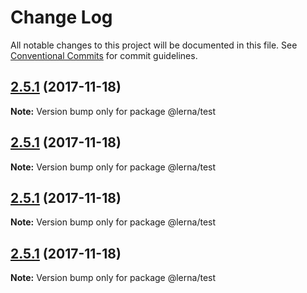 # Change Log

All notable changes to this project will be documented in this file.
See [Conventional Commits](https://conventionalcommits.org) for commit guidelines.

<a name="2.5.1"></a>
## [2.5.1](https://github.com/lerna/lerna/compare/1.0.0...2.5.1) (2017-11-18)




**Note:** Version bump only for package @lerna/test

<a name="2.5.1"></a>
## [2.5.1](https://github.com/lerna/lerna/compare/1.0.0...2.5.1) (2017-11-18)




**Note:** Version bump only for package @lerna/test

<a name="2.5.1"></a>
## [2.5.1](https://github.com/lerna/lerna/compare/1.0.0...2.5.1) (2017-11-18)




**Note:** Version bump only for package @lerna/test

<a name="2.5.1"></a>
## [2.5.1](https://github.com/lerna/lerna/compare/1.0.0...2.5.1) (2017-11-18)




**Note:** Version bump only for package @lerna/test

